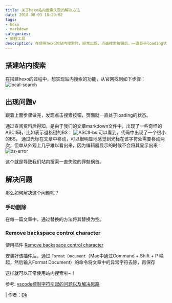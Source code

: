 ```yaml
---
title: 关于hexo站内搜索失败的解决方法
date: 2018-08-03 18:20:02
tags:
- hexo
- markdown
categories:
- 编程工具
description: 在使用hexo的站内搜索时，经常出现，点击搜索按钮后，一直处于loading状态，经查阅资料后发现是因为在写markdown文件的时候出现了一些奇怪的ASCII码，比如表示退格键的BS。
---
```


## 搭建站内搜索
在搭建hexo的过程中，想实现站内搜索的功能，从官网找到如下步骤：
![local-search](/images/search-problem/local-search.png)

## 出现问题v
跟着上面步骤做完，发现点击搜索按钮，页面就一直处于loading的状态。

通过查阅资料后得知，是由于我们的文章markdown文件中，出现了一些奇怪的ASCII码，比如表示退格键的BS：
![ASCII-bs](/images/search-problem/ASCII-bs.png)
可以看到，代码中出现了一个很小的BS，
通过光标在文章中移动，可以很明显地感觉到光标在该字符处需要移动两次，但单从外观上几乎难以看出来，因为编辑器显示的时候不会将其显示出来：
![bs-error](/images/search-problem/bs-error.png)

这个就是导致我们站内搜索一直失败的罪魁祸首。

## 解决问题
那么如何解决这个问题呢？
### 手动删除
在每一篇文章中，通过替换的方法将其替换为空。

### Remove backspace control character
使用插件 [Remove backspace control character](https://marketplace.visualstudio.com/items?itemName=satokaz.vscode-bs-ctrlchar-remover)

安装好该插件后，通过 `Format Document`（Mac中通过Command + Shift + P 唤起，然后输入Format Document）的命令将文章中的异常字符去除，再保存

这样就可以正常使用站内搜索啦~！

参考: [vscode控制字符引起的问题以及解决思路](https://wdd.js.org/vscode-control-characters-problem.html)

| 作者：[Dk](https://darkindom.github.io)